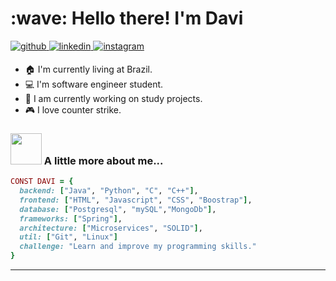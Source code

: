 <h1 align="left" id="macropower-title">:wave: Hello there! I'm Davi</h1>


<a href="https://github.com/dmarqss" target="_blank">
<img src=https://img.shields.io/badge/github-%2324292e.svg?&style=for-the-badge&logo=github&logoColor=white alt=github style="margin-bottom: 5px;" />
</a>
<a href="https://linkedin.com/in/davi-huffenbaecher-6a2089249" target="_blank">
<img src=https://img.shields.io/badge/linkedin-%231E77B5.svg?&style=for-the-badge&logo=linkedin&logoColor=white alt=linkedin style="margin-bottom: 5px;" />
</a>
<a href="https://instagram.com/d.marqss" target="_blank">
<img src=https://img.shields.io/badge/instagram-%23000000.svg?&style=for-the-badge&logo=instagram&logoColor=white alt=instagram style="margin-bottom: 5px;" />
</a>  
  



- :house: I'm currently living at Brazil.
- :computer: I'm software engineer student.
- :dart: I am currently working on study projects.
- :video_game: I love counter strike.
  

### <img src="https://media.giphy.com/media/VgCDAzcKvsR6OM0uWg/giphy.gif" width="50"> A little more about me...  

```ruby
CONST DAVI = {
  backend: ["Java", "Python", "C", "C++"],
  frontend: ["HTML", "Javascript", "CSS", "Boostrap"],
  database: ["Postgresql", "mySQL","MongoDb"],
  frameworks: ["Spring"],
  architecture: ["Microservices", "SOLID"],
  util: ["Git", "Linux"]
  challenge: "Learn and improve my programming skills."
}
```
---
